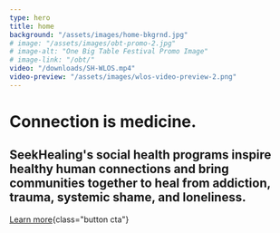 ```yaml
---
type: hero
title: home
background: "/assets/images/home-bkgrnd.jpg"
# image: "/assets/images/obt-promo-2.jpg"
# image-alt: "One Big Table Festival Promo Image"
# image-link: "/obt/"
video: "/downloads/SH-WLOS.mp4"
video-preview: "/assets/images/wlos-video-preview-2.png"
---
```


# <span class="emphasized-header">Connection</span> is medicine.

## SeekHealing's social health programs inspire healthy human connections and bring communities together to heal from addiction, trauma, systemic shame, and loneliness.

[Learn more](/heal/){class="button cta"}